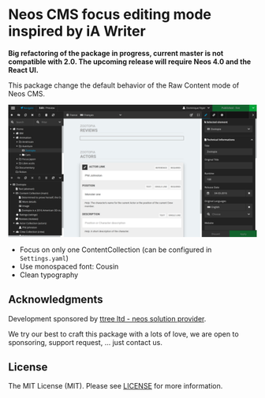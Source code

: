 Neos CMS focus editing mode inspired by iA Writer
=================================================

**Big refactoring of the package in progress, current master is not compatible with 2.0. The upcoming release will require
Neos 4.0 and the React UI.**

This package change the default behavior of the Raw Content mode of Neos CMS.

![Ttree Writer Mode for Neos CMS](Documentation/demo.png)

- Focus on only one ContentCollection (can be configured in ``Settings.yaml``)
- Use monospaced font: Cousin
- Clean typography

Acknowledgments
---------------

Development sponsored by [ttree ltd - neos solution provider](http://ttree.ch).

We try our best to craft this package with a lots of love, we are open to sponsoring, support request, ... just contact us.

License
-------

The MIT License (MIT). Please see [LICENSE](LICENSE.txt) for more information.
